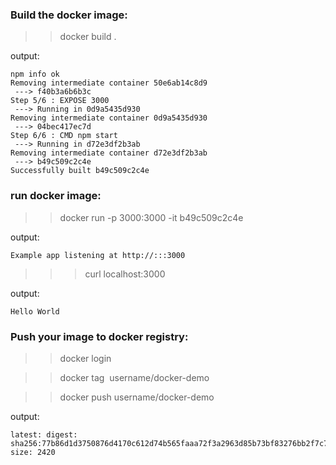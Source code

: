 ### Build the docker image:

>> docker build .

output:

```
npm info ok 
Removing intermediate container 50e6ab14c8d9
 ---> f40b3a6b6b3c
Step 5/6 : EXPOSE 3000
 ---> Running in 0d9a5435d930
Removing intermediate container 0d9a5435d930
 ---> 04bec417ec7d
Step 6/6 : CMD npm start
 ---> Running in d72e3df2b3ab
Removing intermediate container d72e3df2b3ab
 ---> b49c509c2c4e
Successfully built b49c509c2c4e
```

### run docker image:

>> docker run -p 3000:3000 -it b49c509c2c4e

output:

```
Example app listening at http://:::3000
```

>>> curl localhost:3000

output:
```
Hello World
```

### Push your image to docker registry:

>> docker login

>> docker tag <image id> username/docker-demo

>> docker push username/docker-demo

output:

```
latest: digest: sha256:77b86d1d3750876d4170c612d74b565faaa72f3a2963d85b73bf83276bb2f7c7 size: 2420
```